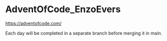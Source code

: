 # AdventOfCode_EnzoEvers

https://adventofcode.com/

Each day will be completed in a separate branch before merging it in main.
